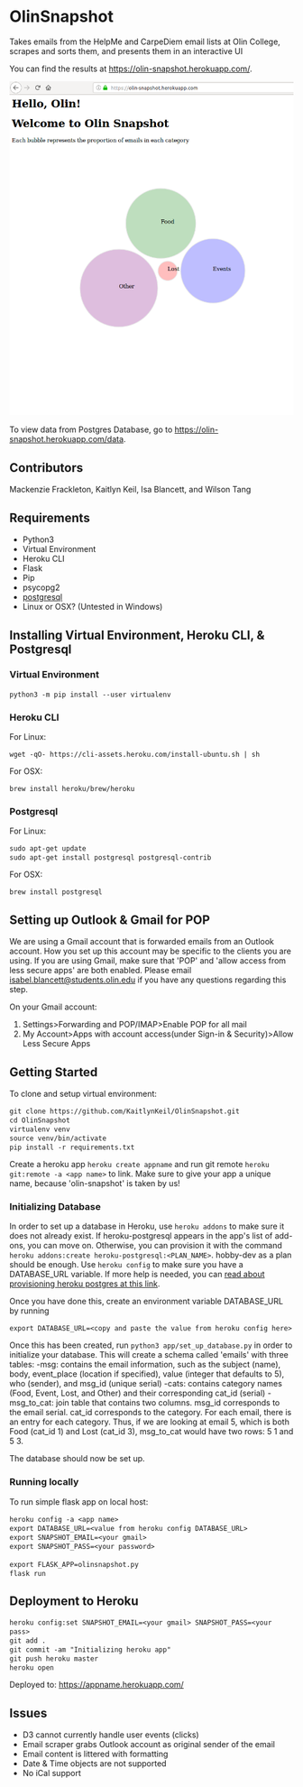 # OlinSnapshot
Takes emails from the HelpMe and CarpeDiem email lists at Olin College, scrapes and sorts them, and presents them in an interactive UI

You can find the results at https://olin-snapshot.herokuapp.com/.

![Home Screen](app_preview.png)

To view data from Postgres Database, go to https://olin-snapshot.herokuapp.com/data.

## Contributors
Mackenzie Frackleton, Kaitlyn Keil, Isa Blancett, and Wilson Tang

## Requirements
- Python3
- Virtual Environment
- Heroku CLI
- Flask
- Pip
- psycopg2
- [postgresql](https://wiki.postgresql.org/wiki/Detailed_installation_guides)
- Linux or OSX? (Untested in Windows)

## Installing Virtual Environment, Heroku CLI, & Postgresql

### Virtual Environment
```
python3 -m pip install --user virtualenv
```

### Heroku CLI
For Linux:
```
wget -qO- https://cli-assets.heroku.com/install-ubuntu.sh | sh
```
For OSX:
```
brew install heroku/brew/heroku
```

### Postgresql
For Linux:
```
sudo apt-get update
sudo apt-get install postgresql postgresql-contrib
```
For OSX:
```
brew install postgresql
```

## Setting up Outlook & Gmail for POP
We are using a Gmail account that is forwarded emails from an Outlook account.  How you set up this account may be specific to the clients you are using.  If you are using Gmail, make sure that 'POP' and 'allow access from less secure apps' are both enabled.  Please email isabel.blancett@students.olin.edu if you have any questions regarding this step.

On your Gmail account:
1. Settings>Forwarding and POP/IMAP>Enable POP for all mail
2. My Account>Apps with account access(under Sign-in & Security)>Allow Less Secure Apps

## Getting Started
To clone and setup virtual environment:
```
git clone https://github.com/KaitlynKeil/OlinSnapshot.git
cd OlinSnapshot
virtualenv venv
source venv/bin/activate
pip install -r requirements.txt
```
Create a heroku app `heroku create appname` and run git remote `heroku git:remote -a <app name>` to link.  Make sure to give your app a unique name, because 'olin-snapshot' is taken by us!

### Initializing Database

In order to set up a database in Heroku, use `heroku addons` to make sure it does not already exist. If heroku-postgresql appears in the app's list of add-ons, you can move on. Otherwise, you can provision it with the command `heroku addons:create heroku-postgresql:<PLAN_NAME>`. hobby-dev as a plan should be enough. Use `heroku config` to make sure you have a DATABASE_URL variable. If more help is needed, you can [read about provisioning heroku postgres at this link](https://devcenter.heroku.com/articles/heroku-postgresql#provisioning-heroku-postgres).

Once you have done this, create an environment variable DATABASE_URL by running
```
export DATABASE_URL=<copy and paste the value from heroku config here>
```
Once this has been created, run `python3 app/set_up_database.py` in order to initialize your database. This will create a schema called 'emails' with three tables:
-msg: contains the email information, such as the subject (name), body, event_place (location if specified), value (integer that defaults to 5), who (sender), and msg_id (unique serial)
-cats: contains category names (Food, Event, Lost, and Other) and their corresponding cat_id (serial)
-msg_to_cat: join table that contains two columns. msg_id corresponds to the email serial. cat_id corresponds to the category. For each email, there is an entry for each category. Thus, if we are looking at email 5, which is both Food (cat_id 1) and Lost (cat_id 3), msg_to_cat would have two rows: 5 1 and 5 3.

The database should now be set up. 

### Running locally

To run simple flask app on local host:
```
heroku config -a <app name>
export DATABASE_URL=<value from heroku config DATABASE_URL>
export SNAPSHOT_EMAIL=<your gmail>
export SNAPSHOT_PASS=<your password>

export FLASK_APP=olinsnapshot.py
flask run
```

## Deployment to Heroku

```
heroku config:set SNAPSHOT_EMAIL=<your gmail> SNAPSHOT_PASS=<your pass>
git add .
git commit -am "Initializing heroku app"
git push heroku master
heroku open
```

Deployed to: https://appname.herokuapp.com/

## Issues
- D3 cannot currently handle user events (clicks)
- Email scraper grabs Outlook account as original sender of the email
- Email content is littered with formatting
- Date & Time objects are not supported
- No iCal support
